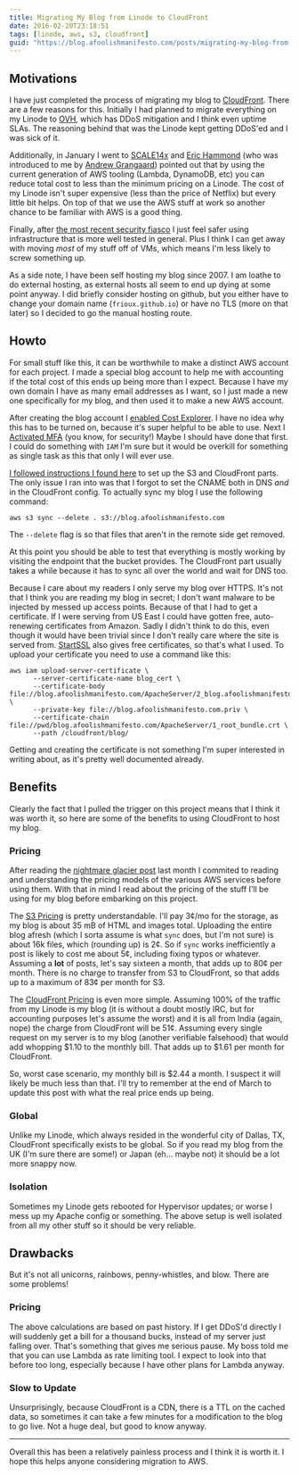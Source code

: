 ```yaml
---
title: Migrating My Blog from Linode to CloudFront
date: 2016-02-20T23:18:51
tags: [linode, aws, s3, cloudfront]
guid: "https://blog.afoolishmanifesto.com/posts/migrating-my-blog-from-linode-to-cloudfront"
---
```


## Motivations

I have just completed the process of migrating my blog to
[CloudFront](https://aws.amazon.com/cloudfront/).  There are a few reasons for
this.  Initially I had planned to migrate everything on my Linode to
[OVH](https://www.ovh.com/us/), which has DDoS mitigation and I think even
uptime SLAs. The reasoning behind that was the Linode kept getting DDoS'ed and I
was sick of it.

Additionally, in January I went to
[SCALE14x](https://www.socallinuxexpo.org/scale/14x) and [Eric
Hammond](https://twitter.com/esh) (who was introduced to me by [Andrew
Grangaard](https://twitter.com/spazm)) pointed out that by using the current
generation of AWS tooling (Lambda, DynamoDB, etc) you can reduce total
cost to less than the minimum pricing on a Linode.  The cost of my Linode isn't
super expensive (less than the price of Netflix) but every little bit helps.  On
top of that we use the AWS stuff at work so another chance to be familiar with
AWS is a good thing.

Finally, after [the most recent security
fiasco](https://blog.linode.com/2016/02/19/security-investigation-retrospective/)
I just feel safer using infrastructure that is more well tested in general.
Plus I think I can get away with moving *most* of my stuff off of VMs, which
means I'm less likely to screw something up.

As a side note, I have been self hosting my blog since 2007.  I am loathe to do
external hosting, as external hosts all seem to end up dying at some point
anyway.  I did briefly consider hosting on github, but you either have to change
your domain name (`frioux.github.io`) or have no TLS (more on that later) so I
decided to go the manual hosting route.

## Howto

For small stuff like this, it can be worthwhile to make a distinct AWS account
for each project.  I made a special blog account to help me with accounting if
the total cost of this ends up being more than I expect.  Because I have my own
domain I have as many email addresses as I want, so I just made a new one
specifically for my blog, and then used it to make a new AWS account.

After creating the blog account I [enabled Cost
Explorer](https://console.aws.amazon.com/billing/home#/costexplorer).  I have no
idea why this has to be turned on, because it's super helpful to be able to use.
Next I [Activated
MFA](https://console.aws.amazon.com/iam/home?#security_credential) (you know,
for security!) Maybe I should have done that first.  I could do something with
`IAM` I'm sure but it would be overkill for something as single task as this
that only I will ever use.

[I followed instructions I found
here](http://blog.earaya.com/blog/2012/07/13/hosting-a-static-website-on-amazon-s3-and-cloudfront/)
to set up the S3 and CloudFront parts.  The only issue I ran into was that I
forgot to set the CNAME both in DNS *and* in the CloudFront config.  To actually
sync my blog I use the following command:

```
aws s3 sync --delete . s3://blog.afoolishmanifesto.com
```

The `--delete` flag is so that files that aren't in the remote side get removed.

At this point you should be able to test that everything is mostly working by
visiting the endpoint that the bucket provides.  The CloudFront part usually
takes a while because it has to sync all over the world and wait for DNS too.

Because I care about my readers I only serve my blog over HTTPS.  It's not that
I think you are reading my blog in secret; I don't want malware to be injected
by messed up access points.  Because of that I had to get a certificate.  If I
were serving from US East I could have gotten free, auto-renewing certificates
from Amazon.  Sadly I didn't think to do this, even though it would have been
trivial since I don't really care where the site is served from.
[StartSSL](https://startssl.com) also gives free certificates, so that's what I
used.  To upload your certificate you need to use a command like this:

```
aws iam upload-server-certificate \
      --server-certificate-name blog_cert \
      --certificate-body file://blog.afoolishmanifesto.com/ApacheServer/2_blog.afoolishmanifesto.com.crt \
      --private-key file://blog.afoolishmanifesto.com.priv \
      --certificate-chain file://pwd/blog.afoolishmanifesto.com/ApacheServer/1_root_bundle.crt \
      --path /cloudfront/blog/
```

Getting and creating the certificate is not something I'm super interested in
writing about, as it's pretty well documented already.

## Benefits

Clearly the fact that I pulled the trigger on this project means that I think it
was worth it, so here are some of the benefits to using CloudFront to host my
blog.

### Pricing

After reading the [nightmare glacier
post](https://medium.com/@karppinen/how-i-ended-up-paying-150-for-a-single-60gb-download-from-amazon-glacier-6cb77b288c3e#.nm61wufzw)
last month I commited to reading and understanding the pricing models of the
various AWS services before using them.  With that in mind I read about the
pricing of the stuff I'll be using for my blog before embarking on this project.

The [S3 Pricing](https://aws.amazon.com/s3/pricing/) is pretty understandable.
I'll pay 3¢/mo for the storage, as my blog is about 35 mB of HTML and images
total.  Uploading the entire blog afresh (which I sorta assume is what `sync`
does, but I'm not sure) is about 16k files, which (rounding up) is 2¢.  So if
`sync` works inefficiently a post is likely to cost me about 5¢, including
fixing typos or whatever.  Assuming a **lot** of posts, let's say sixteen a
month, that adds up to 80¢ per month.  There is no charge to transfer from S3 to
CloudFront, so that adds up to a maximum of 83¢ per month for S3.

The [CloudFront Pricing](https://aws.amazon.com/cloudfront/pricing/) is even
more simple.  Assuming 100% of the traffic from my Linode is my blog (it is
without a doubt mostly IRC, but for accounting purposes let's assume the worst)
and it is all from India (again, nope) the charge from CloudFront will be 51¢.
Assuming every single request on my server is to my blog (another verifiable
falsehood) that would add whopping $1.10 to the monthly bill.  That adds up to
$1.61 per month for CloudFront.

So, worst case scenario, my monthly bill is $2.44 a month.  I suspect it will likely be
much less than that.  I'll try to remember at the end of March to update this
post with what the real price ends up being.

### Global

Unlike my Linode, which always resided in the wonderful city of Dallas, TX,
CloudFront specifically exists to be global.  So if you read my blog from the UK
(I'm sure there are some!) or Japan (eh... maybe not) it should be a lot more
snappy now.

### Isolation

Sometimes my Linode gets rebooted for Hypervisor updates; or worse I mess up my
Apache config or something.  The above setup is well isolated from all my other
stuff so it should be very reliable.

## Drawbacks

But it's not all unicorns, rainbows, penny-whistles, and blow.  There are some
problems!

### Pricing

The above calculations are based on past history.  If I get DDoS'd directly I
will suddenly get a bill for a thousand bucks, instead of my server just falling
over.  That's something that gives me serious pause.  My boss told me that
you can use Lambda as rate limiting tool.  I expect to look into that before too
long, especially because I have other plans for Lambda anyway.

### Slow to Update

Unsurprisingly, because CloudFront is a CDN, there is a TTL on the cached data,
so sometimes it can take a few minutes for a modification to the blog to go
live.  Not a huge deal, but good to know anyway.

---

Overall this has been a relatively painless process and I think it is worth it.
I hope this helps anyone considering migration to AWS.
